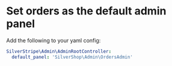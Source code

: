 # Set orders as the default admin panel

Add the following to your yaml config:

```yml
SilverStripe\Admin\AdminRootController:
  default_panel: 'SilverShop\Admin\OrdersAdmin'
```
